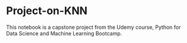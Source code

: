 # Project-on-KNN

This notebook is a capstone project from the Udemy course, Python for Data Science and Machine Learning Bootcamp.
